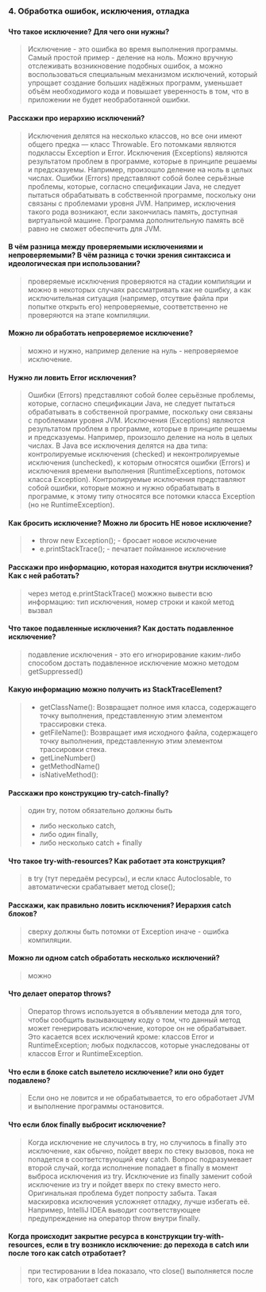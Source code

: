 ### 4. Обработка ошибок, исключения, отладка
###
#### Что такое исключение? Для чего они нужны?
> Исключение - это ошибка во время выполнения программы. Самый простой пример - деление на ноль.
Можно вручную отслеживать возникновение подобных ошибок, а можно воспользоваться специальным механизмом исключений,
который упрощает создание больших надёжных программ,
уменьшает объём необходимого кода и повышает уверенность в том, что в приложении не будет необработанной ошибки.

#### Расскажи про иерархию исключений?
> Исключения делятся на несколько классов, но все они имеют общего предка — класс Throwable. Его потомками являются подклассы Exception и Error.
Исключения (Exceptions) являются результатом проблем в программе, которые в принципе решаемы и предсказуемы. Например, произошло деление на ноль в целых числах.
Ошибки (Errors) представляют собой более серьёзные проблемы, которые, согласно спецификации Java, не следует пытаться обрабатывать в собственной программе, поскольку они связаны с проблемами уровня JVM. Например, исключения такого рода возникают, если закончилась память, доступная виртуальной машине. Программа дополнительную память всё равно не сможет обеспечить для JVM.

#### В чём разница между проверяемыми исключениями и непроверяемыми? В чём разница с точки зрения синтаксиса и идеологическая при использовании?
> проверяемые исключения проверяются на стадии компиляции и можно в некоторых случаях рассматривать как не ошибку, а как исключительная ситуация
(например, отсутвие файла при попытке открыть его)
непроверяемые, соответственно не проверяются на этапе компиляции.

#### Можно ли обработать непроверяемое исключение?
> можно и нужно, например деление на нуль - непроверяемое исключение.

#### Нужно ли ловить Error исключения?
> Ошибки (Errors) представляют собой более серьёзные проблемы, которые, согласно спецификации Java,
не следует пытаться обрабатывать в собственной программе, поскольку они связаны с проблемами уровня JVM.
Исключения (Exceptions) являются результатом проблем в программе, которые в принципе решаемы и предсказуемы.
Например, произошло деление на ноль в целых числах.
В Java все исключения делятся на два типа: контролируемые исключения (checked) и неконтролируемые исключения (unchecked),
к которым относятся ошибки (Errors) и исключения времени выполнения (RuntimeExceptions, потомок класса Exception).
Контролируемые исключения представляют собой ошибки, которые можно и нужно обрабатывать в программе,
к этому типу относятся все потомки класса Exception (но не RuntimeException).

#### Как бросить исключение? Можно ли бросить НЕ новое исключение?
>- throw new Exception(); - бросает новое исключение
>- e.printStackTrace(); - печатает пойманное исключение

#### Расскажи про информацию, которая находится внутри исключения? Как с ней работать?
> через метод e.printStackTrace() можжно вывести всю информацию:
> тип исключения, номер строки и какой метод вызвал

#### Что такое подавленные исключения? Как достать подавленное исключение?
> подавление исключения - это его игнорирование каким-либо способом
> достать подавленное исключение можно методом getSuppressed()

#### Какую информацию можно получить из StackTraceElement?
>- getClassName(): Возвращает полное имя класса, содержащего точку выполнения, представленную этим элементом трассировки стека.
>- getFileName(): Возвращает имя исходного файла, содержащего точку выполнения, представленную этим элементом трассировки стека.
>- getLineNumber()
>- getMethodName()
>- isNativeMethod():  
#### Расскажи про конструкцию try-catch-finally?
> один try, потом обязательно должны быть
>- либо несколько catch,
>- либо один finally,
>- либо несколько catch + finally

#### Что такое try-with-resources? Как работает эта конструкция?
> в try (тут передаём ресурсы), и если класс Autoclosable, 
>то автоматически срабатывает метод close();

#### Расскажи, как правильно ловить исключения? Иерархия catch блоков?
> сверху должны быть потомки от Exception иначе - ошибка компиляции.

#### Можно ли одном catch обработать несколько исключений?
> можно

#### Что делает оператор throws?
> Оператор throws используется в объявлении метода для того, чтобы сообщить вызывающему коду о том,
что данный метод может генерировать исключение, которое он не обрабатывает.
Это касается всех исключений кроме: классов Error и RuntimeException; любых подклассов, которые
унаследованы от классов Error и RuntimeException.

#### Что если в блоке catch вылетело исключение? или оно будет подавлено?
> Если оно не ловится и не обрабатывается, то его обработает 
> JVM и выполнение программы остановится.

#### Что если блок finally выбросит исключение?
>Когда исключение не случилось в try, но случилось в finally это исключение, как обычно, пойдет вверх по стеку вызовов,
пока не попадется в соответствующий ему catch.
Вопрос подразумевает второй случай, когда исполнение попадает в finally в момент выброса исключения из try.
Исключение из finally заменит собой исключение из try и пойдет вверх по стеку вместо него. Оригинальная проблема будет 
попросту забыта. Такая маскировка исключения усложняет отладку, лучше избегать её.
Например, IntelliJ IDEA выводит соответствующее предупреждение на оператор throw внутри finally.

#### Когда происходит закрытие ресурса в конструкции try-with-resources, если в try возникло исключение: до перехода в catch или после того как catch отработает?
>при тестировании в Idea показало, что close() выполняется после того, как 
> отработает catch

